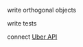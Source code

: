 

write orthogonal objects

write tests

connect [Uber API](https://uber.readme.io/docs/v1-estimates-price)
